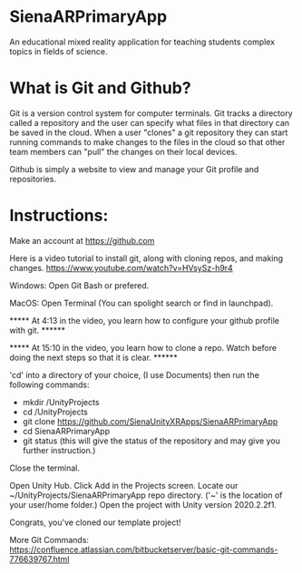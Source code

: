 # SienaARPrimaryApp
An educational mixed reality application for teaching students complex topics in fields of science.


# What is Git and Github?

  Git is a version control system for computer terminals. Git tracks a directory called a
  repository and the user can specify what files in that directory can be saved in the cloud.
  When a user "clones" a git repository they can start running commands to make changes to the
  files in the cloud so that other team members can "pull" the changes on their local devices.
  
  Github is simply a website to view and manage your Git profile and repositories.
  

# Instructions:

Make an account at https://github.com

Here is a video tutorial to install git, along with cloning repos, and making changes. https://www.youtube.com/watch?v=HVsySz-h9r4

Windows:
  Open Git Bash or prefered.
    
MacOS:
  Open Terminal (You can spolight search or find in launchpad).
  
***** At 4:13 in the video, you learn how to configure your github profile with git. ******

***** At 15:10 in the video, you learn how to clone a repo. Watch before doing the next steps so that it is clear. ******

'cd' into a directory of your choice, (I use Documents) then run the following commands:
- mkdir /UnityProjects       
- cd /UnityProjects
- git clone https://github.com/SienaUnityXRApps/SienaARPrimaryApp
- cd SienaARPrimaryApp
- git status            (this will give the status of the repository and may give you further instruction.)

Close the terminal.

Open Unity Hub.
Click Add in the Projects screen.
Locate our ~/UnityProjects/SienaARPrimaryApp repo directory. ('~' is the location of your user/home folder.)
Open the project with Unity version 2020.2.2f1.
  
Congrats, you've cloned our template project!

More Git Commands:
https://confluence.atlassian.com/bitbucketserver/basic-git-commands-776639767.html
